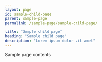 ```yaml
---
layout: page
id: sample-child-page
parent: sample-page
permalink: /sample-page/sample-child-page/

title: "Sample child page"
heading: "Sample child page"
description: "Lorem ipsum dolor sit amet"
---
```


Sample page contents